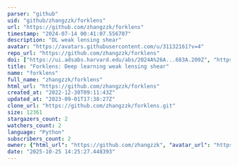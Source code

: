 ```yaml
---
parser: "github"
uid: "github/zhangzzk/forklens"
url: "https://github.com/zhangzzk/forklens"
timestamp: "2024-07-14 00:41:07.556707"
description: "DL weak lensing shear"
avatar: "https://avatars.githubusercontent.com/u/31132161?v=4"
repo_url: "https://github.com/zhangzzk/forklens"
doi: ["https://ui.adsabs.harvard.edu/abs/2024A%26A...683A.209Z", "https://ui.adsabs.harvard.edu/abs/2024ascl.soft07004Z/abstract"]
title: "Forklens: Deep learning weak lensing shear"
name: "forklens"
full_name: "zhangzzk/forklens"
html_url: "https://github.com/zhangzzk/forklens"
created_at: "2022-12-30T09:11:43Z"
updated_at: "2023-09-01T17:38:27Z"
clone_url: "https://github.com/zhangzzk/forklens.git"
size: 12361
stargazers_count: 2
watchers_count: 2
language: "Python"
subscribers_count: 2
owner: {"html_url": "https://github.com/zhangzzk", "avatar_url": "https://avatars.githubusercontent.com/u/31132161?v=4", "login": "zhangzzk", "type": "User"}
date: "2025-10-25 14:25:27.448393"
---
```


